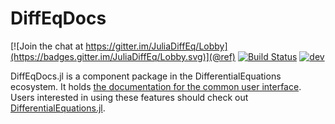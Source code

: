 # DiffEqDocs

[![Join the chat at https://gitter.im/JuliaDiffEq/Lobby](https://badges.gitter.im/JuliaDiffEq/Lobby.svg)](@ref)
[![Build Status](https://travis-ci.org/JuliaDiffEq/DiffEqDocs.jl.svg?branch=master)](@ref)
[![dev](https://img.shields.io/badge/docs-dev-blue.svg)](@ref)

DiffEqDocs.jl is a component package in the DifferentialEquations ecosystem. It holds [the documentation for the common user interface](@ref). Users interested in using
these features should check out [DifferentialEquations.jl](@ref).
